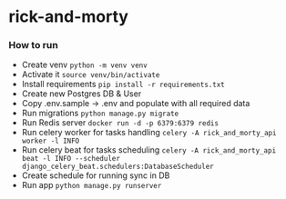 # rick-and-morty

### How to run

- Create venv `python -m venv venv`
- Activate it `source venv/bin/activate`
- Install requirements `pip install -r requirements.txt`
- Create new Postgres DB & User
- Copy .env.sample -> .env and populate with all required data
- Run migrations `python manage.py migrate`
- Run Redis server `docker run -d -p 6379:6379 redis`
- Run celery worker for tasks handling `celery -A rick_and_morty_api worker -l INFO `
- Run celery beat for tasks scheduling `celery -A rick_and_morty_api beat -l INFO --scheduler django_celery_beat.schedulers:DatabaseScheduler` 
- Create schedule for running sync in DB
- Run app `python manage.py runserver`
